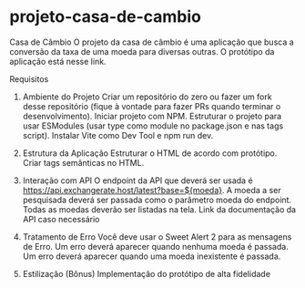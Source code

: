 # projeto-casa-de-cambio
Casa de Câmbio
O projeto da casa de câmbio é uma aplicação que busca a conversão da taxa de uma moeda para diversas outras. O protótipo da aplicação está nesse link.

Requisitos
1. Ambiente do Projeto
 Criar um repositório do zero ou fazer um fork desse repositório (fique à vontade para fazer PRs quando terminar o desenvolvimento).
 Iniciar projeto com NPM.
 Estruturar o projeto para usar ESModules (usar type como module no package.json e nas tags script).
 Instalar Vite como Dev Tool e npm run dev.
2. Estrutura da Aplicação
 Estruturar o HTML de acordo com protótipo.
 Criar tags semânticas no HTML.
3. Interação com API
 O endpoint da API que deverá ser usada é https://api.exchangerate.host/latest?base=${moeda}.
 A moeda a ser pesquisada deverá ser passada como o parâmetro moeda do endpoint.
 Todas as moedas deverão ser listadas na tela.
Link da documentação da API caso necessário

4. Tratamento de Erro
 Você deve usar o Sweet Alert 2 para as mensagens de Erro.
 Um erro deverá aparecer quando nenhuma moeda é passada.
 Um erro deverá aparecer quando uma moeda inexistente é passada.
5. Estilização (Bônus)
 Implementação do protótipo de alta fidelidade
